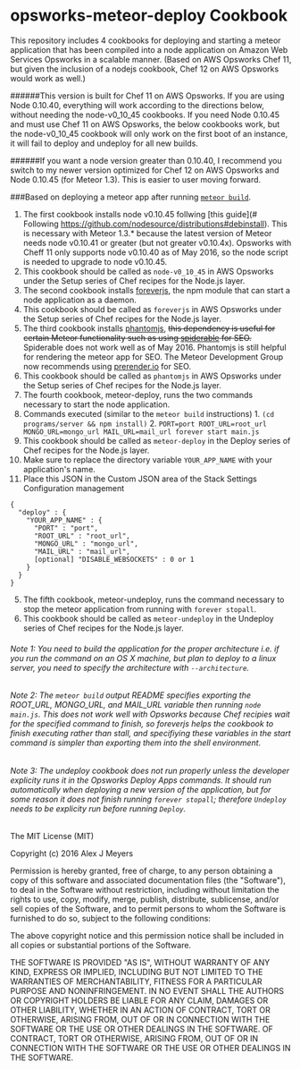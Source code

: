 opsworks-meteor-deploy Cookbook
===============================

This repository includes 4 cookbooks for deploying and starting a meteor application that has been compiled into a node application on Amazon Web Services Opsworks in a scalable manner.  (Based on AWS Opsworks Chef 11, but given the inclusion of a nodejs cookbook, Chef 12 on AWS Opsworks would work as well.)

######This version is built for Chef 11 on AWS Opsworks.  If you are using Node 0.10.40, everything will work according to the directions below, without needing the node-v0_10_45 cookbooks.  If you need Node 0.10.45 and must use Chef 11 on AWS Opsworks, the below cookbooks work, but the node-v0_10_45 cookbook will only work on the first boot of an instance, it will fail to deploy and undeploy for all new builds.

######If you want a node version greater than 0.10.40, I recommend you switch to my newer version optimized for Chef 12 on AWS Opsworks and Node 0.10.45 (for Meteor 1.3).  This is easier to user moving forward.


###Based on deploying a meteor app after running [`meteor build`](https://www.meteor.com/isobuild).  


1. The first cookbook installs node v0.10.45 follwing [this guide](# Following https://github.com/nodesource/distributions#debinstall).  This is necessary with Meteor 1.3.* because the latest version of Meteor needs node v0.10.41 or greater (but not greater v0.10.4x).  Opsworks with Cheff 11 only supports node v0.10.40 as of May 2016, so the node script is needed to upgrade to node v0.10.45.
  1. This cookbook should be called as `node-v0_10_45` in AWS Opsworks under the Setup series of Chef recipes for the Node.js layer.
2. The second cookbook installs [foreverjs](https://github.com/foreverjs/forever), the npm module that can start a node application as a daemon.
  1. This cookbook should be called as `foreverjs` in AWS Opsworks under the Setup series of Chef recipes for the Node.js layer.
3. The third cookbook installs [phantomjs](http://phantomjs.org/), ~~this dependency is useful for certain Meteor functionality such as using [spiderable](https://atmospherejs.com/meteor/spiderable) for SEO.~~ Spiderable does not work well as of May 2016.  Phantomjs is still helpful for rendering the meteor app for SEO.  The Meteor Development Group now recommends using [prerender.io](https://prerender.io/) for SEO.
  1. This cookbook should be called as `phantomjs` in AWS Opsworks under the Setup series of Chef recipes for the Node.js layer.
4. The fourth cookbook, meteor-deploy, runs the two commands necessary to start the node application. 
  1. Commands executed (similar to the `meteor build` instructions)
    1. `(cd programs/server && npm install)`
    2. `PORT=port ROOT_URL=root_url MONGO_URL=mongo_url MAIL_URL=mail_url forever start main.js`
  2. This cookbook should be called as `meteor-deploy` in the Deploy series of Chef recipes for the Node.js layer. 
  3. Make sure to replace the directory variable `YOUR_APP_NAME` with your application's name. 
  4. Place this JSON in the Custom JSON area of the Stack Settings Configuration management
  ```
  {
    "deploy" : {
      "YOUR_APP_NAME" : {
        "PORT" : "port",
        "ROOT_URL" : "root_url",
        "MONGO_URL" : "mongo_url",
        "MAIL_URL" : "mail_url",
        [optional] "DISABLE_WEBSOCKETS" : 0 or 1
      }
    }
  }
  ```
5. The fifth cookbook, meteor-undeploy, runs the command necessary to stop the meteor application from running with `forever stopall`.
  1. This cookbook should be called as `meteor-undeploy` in the Undeploy series of Chef recipes for the Node.js layer. 

      
###### Note 1: You need to build the application for the proper architecture i.e. if you run the command on an OS X machine, but plan to deploy to a linux server, you need to specify the architecture with `--architecture`.


###### Note 2: The `meteor build` output README specifies exporting the ROOT_URL, MONGO_URL, and MAIL_URL variable then running `node main.js`.  This does not work well with Opsworks because Chef recipies wait for the specified command to finish, so foreverjs helps the cookbook to finish executing rather than stall, and specifiying these variables in the start command is simpler than exporting them into the shell environment.

###### Note 3: The undeploy cookbook does not run properly unless the developer explicity runs it in the Opsworks Deploy Apps commands.  It should run automatically when deploying a new version of the application, but for some reason it does not finish running `forever stopall`; therefore `Undeploy` needs to be explicity run before running `Deploy`.



The MIT License (MIT)

Copyright (c) 2016 Alex J Meyers

Permission is hereby granted, free of charge, to any person obtaining a copy
of this software and associated documentation files (the "Software"), to deal
in the Software without restriction, including without limitation the rights
to use, copy, modify, merge, publish, distribute, sublicense, and/or sell
copies of the Software, and to permit persons to whom the Software is
furnished to do so, subject to the following conditions:

The above copyright notice and this permission notice shall be included in
all copies or substantial portions of the Software.

THE SOFTWARE IS PROVIDED "AS IS", WITHOUT WARRANTY OF ANY KIND, EXPRESS OR
IMPLIED, INCLUDING BUT NOT LIMITED TO THE WARRANTIES OF MERCHANTABILITY,
FITNESS FOR A PARTICULAR PURPOSE AND NONINFRINGEMENT. IN NO EVENT SHALL THE
AUTHORS OR COPYRIGHT HOLDERS BE LIABLE FOR ANY CLAIM, DAMAGES OR OTHER
LIABILITY, WHETHER IN AN ACTION OF CONTRACT, TORT OR OTHERWISE, ARISING FROM,
OUT OF OR IN CONNECTION WITH THE SOFTWARE OR THE USE OR OTHER DEALINGS IN
THE SOFTWARE.
OF CONTRACT, TORT OR OTHERWISE, ARISING FROM,
OUT OF OR IN CONNECTION WITH THE SOFTWARE OR THE USE OR OTHER DEALINGS IN
THE SOFTWARE.
